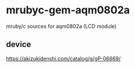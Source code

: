 # mrubyc-gem-aqm0802a
mruby/c sources for aqm0802a (LCD module)

## device
https://akizukidenshi.com/catalog/g/gP-06669/
